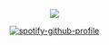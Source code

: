 
<div align="center">


<div align="center">

![](https://cdn.discordapp.com/attachments/1022060106956943402/1389259828781649950/IMG-20250630-WA0015.jpg?ex=6863f88a&is=6862a70a&hm=527028f60791c7258343f748e2ff3b0f8f5bef208c82827f12ea6748ef7c6d06&)


[![spotify-github-profile](https://spotify-github-profile.kittinanx.com/api/view?uid=314wofu4etpnb4n3jgtgwk5l4bqi&cover_image=true&theme=novatorem&show_offline=false&background_color=121212&interchange=true&bar_color=ffffff&bar_color_cover=false)](https://github.com/kittinan/spotify-github-profile)

<div align="center">
